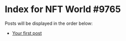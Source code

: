 # Index for NFT World #9765
Posts will be displayed in the order below:

- [Your first post](./001-first.md)

